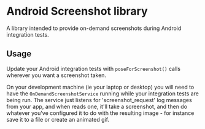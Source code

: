 # Android Screenshot library

A library intended to provide on-demand screenshots during Android integration tests.

## Usage

Update your Android integration tests with `poseForScreenshot()` calls wherever you want a screenshot taken.

On your development machine (ie your laptop or desktop) you will need to have
the `OnDemandScreenshotService` running while your integration tests are being run.
The service just listens for 'screenshot_request' log messages from your app,
and when reads one, it'll take a screenshot, and then do whatever you've configured it
to do with the resulting image - for instance save it to a file or create an animated gif.
